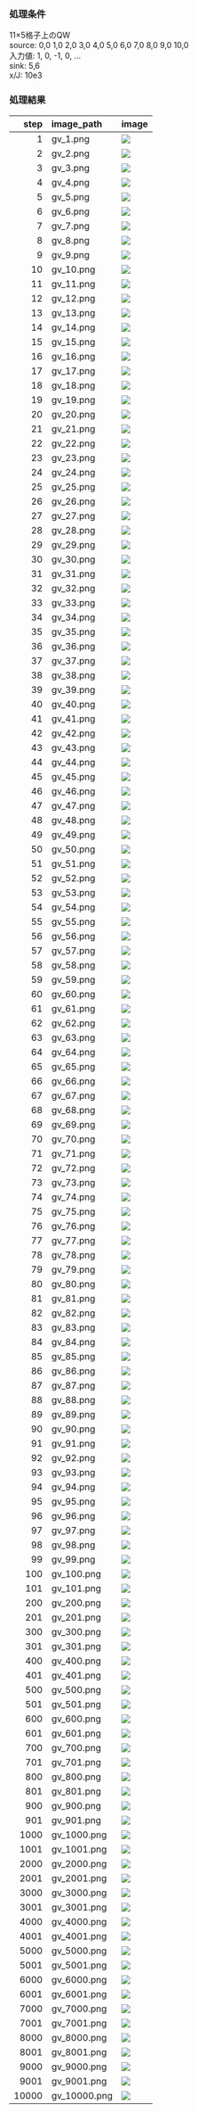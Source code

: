 ### 処理条件  
11×5格子上のQW  
source: 0,0 1,0 2,0 3,0 4,0 5,0 6,0 7,0 8,0 9,0 10,0  
入力値: 1, 0, -1, 0, ...  
sink: 5,6  
x/J: 10e3  

### 処理結果  
|   step | image_path   | image             |
|-------:|:-------------|:------------------|
|      1 | gv_1.png     | ![](gv_1.png)     |
|      2 | gv_2.png     | ![](gv_2.png)     |
|      3 | gv_3.png     | ![](gv_3.png)     |
|      4 | gv_4.png     | ![](gv_4.png)     |
|      5 | gv_5.png     | ![](gv_5.png)     |
|      6 | gv_6.png     | ![](gv_6.png)     |
|      7 | gv_7.png     | ![](gv_7.png)     |
|      8 | gv_8.png     | ![](gv_8.png)     |
|      9 | gv_9.png     | ![](gv_9.png)     |
|     10 | gv_10.png    | ![](gv_10.png)    |
|     11 | gv_11.png    | ![](gv_11.png)    |
|     12 | gv_12.png    | ![](gv_12.png)    |
|     13 | gv_13.png    | ![](gv_13.png)    |
|     14 | gv_14.png    | ![](gv_14.png)    |
|     15 | gv_15.png    | ![](gv_15.png)    |
|     16 | gv_16.png    | ![](gv_16.png)    |
|     17 | gv_17.png    | ![](gv_17.png)    |
|     18 | gv_18.png    | ![](gv_18.png)    |
|     19 | gv_19.png    | ![](gv_19.png)    |
|     20 | gv_20.png    | ![](gv_20.png)    |
|     21 | gv_21.png    | ![](gv_21.png)    |
|     22 | gv_22.png    | ![](gv_22.png)    |
|     23 | gv_23.png    | ![](gv_23.png)    |
|     24 | gv_24.png    | ![](gv_24.png)    |
|     25 | gv_25.png    | ![](gv_25.png)    |
|     26 | gv_26.png    | ![](gv_26.png)    |
|     27 | gv_27.png    | ![](gv_27.png)    |
|     28 | gv_28.png    | ![](gv_28.png)    |
|     29 | gv_29.png    | ![](gv_29.png)    |
|     30 | gv_30.png    | ![](gv_30.png)    |
|     31 | gv_31.png    | ![](gv_31.png)    |
|     32 | gv_32.png    | ![](gv_32.png)    |
|     33 | gv_33.png    | ![](gv_33.png)    |
|     34 | gv_34.png    | ![](gv_34.png)    |
|     35 | gv_35.png    | ![](gv_35.png)    |
|     36 | gv_36.png    | ![](gv_36.png)    |
|     37 | gv_37.png    | ![](gv_37.png)    |
|     38 | gv_38.png    | ![](gv_38.png)    |
|     39 | gv_39.png    | ![](gv_39.png)    |
|     40 | gv_40.png    | ![](gv_40.png)    |
|     41 | gv_41.png    | ![](gv_41.png)    |
|     42 | gv_42.png    | ![](gv_42.png)    |
|     43 | gv_43.png    | ![](gv_43.png)    |
|     44 | gv_44.png    | ![](gv_44.png)    |
|     45 | gv_45.png    | ![](gv_45.png)    |
|     46 | gv_46.png    | ![](gv_46.png)    |
|     47 | gv_47.png    | ![](gv_47.png)    |
|     48 | gv_48.png    | ![](gv_48.png)    |
|     49 | gv_49.png    | ![](gv_49.png)    |
|     50 | gv_50.png    | ![](gv_50.png)    |
|     51 | gv_51.png    | ![](gv_51.png)    |
|     52 | gv_52.png    | ![](gv_52.png)    |
|     53 | gv_53.png    | ![](gv_53.png)    |
|     54 | gv_54.png    | ![](gv_54.png)    |
|     55 | gv_55.png    | ![](gv_55.png)    |
|     56 | gv_56.png    | ![](gv_56.png)    |
|     57 | gv_57.png    | ![](gv_57.png)    |
|     58 | gv_58.png    | ![](gv_58.png)    |
|     59 | gv_59.png    | ![](gv_59.png)    |
|     60 | gv_60.png    | ![](gv_60.png)    |
|     61 | gv_61.png    | ![](gv_61.png)    |
|     62 | gv_62.png    | ![](gv_62.png)    |
|     63 | gv_63.png    | ![](gv_63.png)    |
|     64 | gv_64.png    | ![](gv_64.png)    |
|     65 | gv_65.png    | ![](gv_65.png)    |
|     66 | gv_66.png    | ![](gv_66.png)    |
|     67 | gv_67.png    | ![](gv_67.png)    |
|     68 | gv_68.png    | ![](gv_68.png)    |
|     69 | gv_69.png    | ![](gv_69.png)    |
|     70 | gv_70.png    | ![](gv_70.png)    |
|     71 | gv_71.png    | ![](gv_71.png)    |
|     72 | gv_72.png    | ![](gv_72.png)    |
|     73 | gv_73.png    | ![](gv_73.png)    |
|     74 | gv_74.png    | ![](gv_74.png)    |
|     75 | gv_75.png    | ![](gv_75.png)    |
|     76 | gv_76.png    | ![](gv_76.png)    |
|     77 | gv_77.png    | ![](gv_77.png)    |
|     78 | gv_78.png    | ![](gv_78.png)    |
|     79 | gv_79.png    | ![](gv_79.png)    |
|     80 | gv_80.png    | ![](gv_80.png)    |
|     81 | gv_81.png    | ![](gv_81.png)    |
|     82 | gv_82.png    | ![](gv_82.png)    |
|     83 | gv_83.png    | ![](gv_83.png)    |
|     84 | gv_84.png    | ![](gv_84.png)    |
|     85 | gv_85.png    | ![](gv_85.png)    |
|     86 | gv_86.png    | ![](gv_86.png)    |
|     87 | gv_87.png    | ![](gv_87.png)    |
|     88 | gv_88.png    | ![](gv_88.png)    |
|     89 | gv_89.png    | ![](gv_89.png)    |
|     90 | gv_90.png    | ![](gv_90.png)    |
|     91 | gv_91.png    | ![](gv_91.png)    |
|     92 | gv_92.png    | ![](gv_92.png)    |
|     93 | gv_93.png    | ![](gv_93.png)    |
|     94 | gv_94.png    | ![](gv_94.png)    |
|     95 | gv_95.png    | ![](gv_95.png)    |
|     96 | gv_96.png    | ![](gv_96.png)    |
|     97 | gv_97.png    | ![](gv_97.png)    |
|     98 | gv_98.png    | ![](gv_98.png)    |
|     99 | gv_99.png    | ![](gv_99.png)    |
|    100 | gv_100.png   | ![](gv_100.png)   |
|    101 | gv_101.png   | ![](gv_101.png)   |
|    200 | gv_200.png   | ![](gv_200.png)   |
|    201 | gv_201.png   | ![](gv_201.png)   |
|    300 | gv_300.png   | ![](gv_300.png)   |
|    301 | gv_301.png   | ![](gv_301.png)   |
|    400 | gv_400.png   | ![](gv_400.png)   |
|    401 | gv_401.png   | ![](gv_401.png)   |
|    500 | gv_500.png   | ![](gv_500.png)   |
|    501 | gv_501.png   | ![](gv_501.png)   |
|    600 | gv_600.png   | ![](gv_600.png)   |
|    601 | gv_601.png   | ![](gv_601.png)   |
|    700 | gv_700.png   | ![](gv_700.png)   |
|    701 | gv_701.png   | ![](gv_701.png)   |
|    800 | gv_800.png   | ![](gv_800.png)   |
|    801 | gv_801.png   | ![](gv_801.png)   |
|    900 | gv_900.png   | ![](gv_900.png)   |
|    901 | gv_901.png   | ![](gv_901.png)   |
|   1000 | gv_1000.png  | ![](gv_1000.png)  |
|   1001 | gv_1001.png  | ![](gv_1001.png)  |
|   2000 | gv_2000.png  | ![](gv_2000.png)  |
|   2001 | gv_2001.png  | ![](gv_2001.png)  |
|   3000 | gv_3000.png  | ![](gv_3000.png)  |
|   3001 | gv_3001.png  | ![](gv_3001.png)  |
|   4000 | gv_4000.png  | ![](gv_4000.png)  |
|   4001 | gv_4001.png  | ![](gv_4001.png)  |
|   5000 | gv_5000.png  | ![](gv_5000.png)  |
|   5001 | gv_5001.png  | ![](gv_5001.png)  |
|   6000 | gv_6000.png  | ![](gv_6000.png)  |
|   6001 | gv_6001.png  | ![](gv_6001.png)  |
|   7000 | gv_7000.png  | ![](gv_7000.png)  |
|   7001 | gv_7001.png  | ![](gv_7001.png)  |
|   8000 | gv_8000.png  | ![](gv_8000.png)  |
|   8001 | gv_8001.png  | ![](gv_8001.png)  |
|   9000 | gv_9000.png  | ![](gv_9000.png)  |
|   9001 | gv_9001.png  | ![](gv_9001.png)  |
|  10000 | gv_10000.png | ![](gv_10000.png) |
